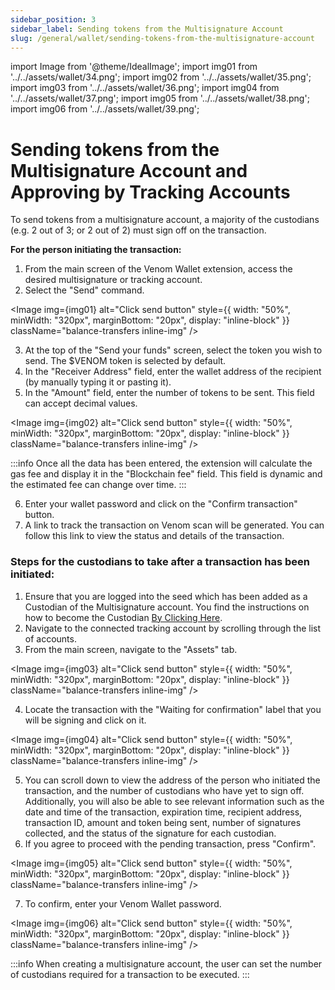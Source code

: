 ```yaml
---
sidebar_position: 3
sidebar_label: Sending tokens from the Multisignature Account
slug: /general/wallet/sending-tokens-from-the-multisignature-account
---
```


import Image from '@theme/IdealImage';
import img01 from '../../assets/wallet/34.png';
import img02 from '../../assets/wallet/35.png';
import img03 from '../../assets/wallet/36.png';
import img04 from '../../assets/wallet/37.png';
import img05 from '../../assets/wallet/38.png';
import img06 from '../../assets/wallet/39.png';

# Sending tokens from the Multisignature Account and Approving by Tracking Accounts  
To send tokens from a multisignature account, a majority of the custodians (e.g. 2 out of 3; or 2 out of 2) must sign off on the transaction.


**For the person initiating the transaction:**
1. From the main screen of the Venom Wallet extension, access the desired multisignature or tracking account.
2. Select the "Send" command.

<Image img={img01} alt="Click send button"
    style={{ width: "50%", minWidth: "320px", marginBottom: "20px", display: "inline-block" }}
    className="balance-transfers inline-img"
/>

3. At the top of the "Send your funds" screen, select the token you wish to send. The $VENOM token is selected by default.
4. In the "Receiver Address" field, enter the wallet address of the recipient (by manually typing it or pasting it).
5. In the "Amount" field, enter the number of tokens to be sent. This field can accept decimal values.

<Image img={img02} alt="Click send button"
    style={{ width: "50%", minWidth: "320px", marginBottom: "20px", display: "inline-block" }}
    className="balance-transfers inline-img"
/>


:::info
Once all the data has been entered, the extension will calculate the gas fee and display it in the "Blockchain fee" field. This field is dynamic and the estimated fee can change over time.
:::


6. Enter your wallet password and click on the "Confirm transaction" button.
7. A link to track the transaction on Venom scan will be generated. You can follow this link to view the status and details of the transaction.
    
### Steps for the custodians to take after a transaction has been initiated:

1. Ensure that you are logged into the seed which has been added as a Custodian of the Multisignature account. You find the instructions on how to become the Custodian [By Clicking Here](creating-tracking-account.md).
2. Navigate to the connected tracking account by scrolling through the list of accounts.
3. From the main screen, navigate to the "Assets" tab.

<Image img={img03} alt="Click send button"
    style={{ width: "50%", minWidth: "320px", marginBottom: "20px", display: "inline-block" }}
    className="balance-transfers inline-img"
/>

4. Locate the transaction with the "Waiting for confirmation" label that you will be signing and click on it.

<Image img={img04} alt="Click send button"
    style={{ width: "50%", minWidth: "320px", marginBottom: "20px", display: "inline-block" }}
    className="balance-transfers inline-img"
/>

5. You can scroll down to view the address of the person who initiated the transaction, and the number of custodians who have yet to sign off. Additionally, you will also be able to see relevant information such as the date and time of the transaction, expiration time, recipient address, transaction ID, amount and token being sent, number of signatures collected, and the status of the signature for each custodian.
6. If you agree to proceed with the pending transaction, press "Confirm".

<Image img={img05} alt="Click send button"
    style={{ width: "50%", minWidth: "320px", marginBottom: "20px", display: "inline-block" }}
    className="balance-transfers inline-img"
/>

7. To confirm, enter your Venom Wallet password.

<Image img={img06} alt="Click send button"
    style={{ width: "50%", minWidth: "320px", marginBottom: "20px", display: "inline-block" }}
    className="balance-transfers inline-img"
/>

    
:::info
When creating a multisignature account, the user can set the number of custodians required for a transaction to be executed.
:::
